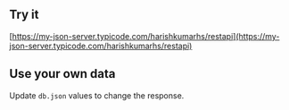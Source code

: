 ## Try it

[https://my-json-server.typicode.com/harishkumarhs/restapi](https://my-json-server.typicode.com/harishkumarhs/restapi)

## Use your own data

Update `db.json` values to change the response.
